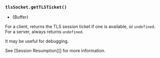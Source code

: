 ### `tlsSocket.getTLSTicket()`

<!-- YAML
added: v0.11.4
-->

* {Buffer}

For a client, returns the TLS session ticket if one is available, or
`undefined`. For a server, always returns `undefined`.

It may be useful for debugging.

See [Session Resumption][] for more information.

